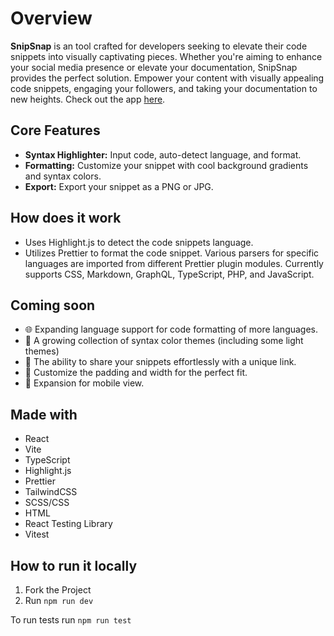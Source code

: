 # Overview

**SnipSnap** is an tool crafted for developers seeking to elevate their code snippets into visually captivating pieces. Whether you're aiming to enhance your social media presence or elevate your documentation, SnipSnap provides the perfect solution. Empower your content with visually appealing code snippets, engaging your followers, and taking your documentation to new heights. Check out the app <a href='https://snipsnap.netlify.app'>here</a>.

## Core Features

- **Syntax Highlighter:** Input code, auto-detect language, and format.
- **Formatting:** Customize your snippet with cool background gradients and syntax colors.
- **Export:** Export your snippet as a PNG or JPG.

## How does it work

- Uses Highlight.js to detect the code snippets language.
- Utilizes Prettier to format the code snippet. Various parsers for specific languages are imported from different Prettier plugin modules. Currently supports CSS, Markdown, GraphQL, TypeScript, PHP, and JavaScript.

## Coming soon

- 🌐 Expanding language support for code formatting of more languages.
- 🎨 A growing collection of syntax color themes (including some light themes)
- 🔗 The ability to share your snippets effortlessly with a unique link.
- 📐 Customize the padding and width for the perfect fit.
- 📱 Expansion for mobile view.

## Made with

- React
- Vite
- TypeScript
- Highlight.js
- Prettier
- TailwindCSS
- SCSS/CSS
- HTML
- React Testing Library
- Vitest

## How to run it locally

1. Fork the Project
2. Run `npm run dev`

To run tests run `npm run test`
